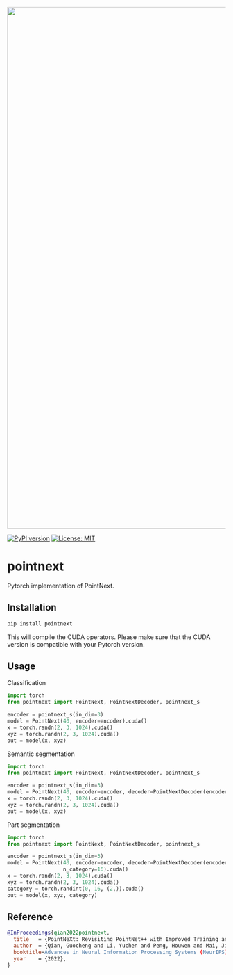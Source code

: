 <img src="./pointnext.jpeg" width="1200px"></img>

[![PyPI version](https://badge.fury.io/py/pointnext.svg)](https://badge.fury.io/py/pointnext)
[![License: MIT](https://img.shields.io/badge/License-MIT-yellow.svg)](https://opensource.org/licenses/MIT)

# pointnext

Pytorch implementation of PointNext.

## Installation

```bash
pip install pointnext
```

This will compile the CUDA operators. Please make sure that the CUDA version is compatible with your Pytorch version.

## Usage

Classification

```python
import torch
from pointnext import PointNext, PointNextDecoder, pointnext_s

encoder = pointnext_s(in_dim=3)
model = PointNext(40, encoder=encoder).cuda()
x = torch.randn(2, 3, 1024).cuda()
xyz = torch.randn(2, 3, 1024).cuda()
out = model(x, xyz)
```

Semantic segmentation

```python
import torch
from pointnext import PointNext, PointNextDecoder, pointnext_s

encoder = pointnext_s(in_dim=3)
model = PointNext(40, encoder=encoder, decoder=PointNextDecoder(encoder_dims=encoder.encoder_dims)).cuda()
x = torch.randn(2, 3, 1024).cuda()
xyz = torch.randn(2, 3, 1024).cuda()
out = model(x, xyz)
```

Part segmentation

```python
import torch
from pointnext import PointNext, PointNextDecoder, pointnext_s

encoder = pointnext_s(in_dim=3)
model = PointNext(40, encoder=encoder, decoder=PointNextDecoder(encoder_dims=encoder.encoder_dims),
                  n_category=16).cuda()
x = torch.randn(2, 3, 1024).cuda()
xyz = torch.randn(2, 3, 1024).cuda()
category = torch.randint(0, 16, (2,)).cuda()
out = model(x, xyz, category)
```


## Reference

```bibtex
@InProceedings{qian2022pointnext,
  title   = {PointNeXt: Revisiting PointNet++ with Improved Training and Scaling Strategies},
  author  = {Qian, Guocheng and Li, Yuchen and Peng, Houwen and Mai, Jinjie and Hammoud, Hasan and Elhoseiny, Mohamed and Ghanem, Bernard},
  booktitle=Advances in Neural Information Processing Systems (NeurIPS),
  year    = {2022},
}
```

